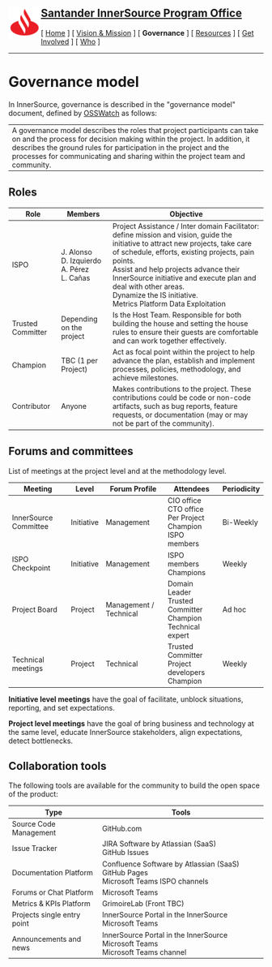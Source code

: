 <h2>
 <a href="/README.md">
   <img alt="Santander" src="/assets/img/santander.png" align="left" width="64" height="64" />
   Santander InnerSource Program Office
 </a>
</h2>

[ [Home](/README.md) ] [ [Vision & Mission](/doc/vision-and-mission.md) ] [ **Governance** ] [ [Resources](/doc/resources.md) ] [ [Get Involved](/doc/get-involved.md) ] [ [Who](/doc/who.md) ]

---
# Governance model

In InnerSource, governance is described in the "governance model" document, defined by [OSSWatch](http://oss-watch.ac.uk/resources/governancemodels) as follows:
<table>
  <tr>
    <td>
      A governance model describes the roles that project participants can take on and the process for decision making within the project. In addition, it describes the ground rules for participation in the project and the processes for communicating and sharing within the project team and community.
    </td>
  </tr>
</table>

## Roles

| Role  | Members | Objective |
| -     | -       | -         |
| ISPO  | J. Alonso<br />D. Izquierdo<br />A. Pérez<br />L. Cañas | ​Project Assistance / Inter domain Facilitator: define mission and vision, guide the initiative to attract new projects, take care of schedule, efforts, existing projects, pain points.​ <br /> Assist and help projects advance their InnerSource initiative and execute plan and deal with other areas. <br /> Dynamize the IS initiative.​ <br /> Metrics Platform Data Exploitation |
| Trusted Committer  | Depending on the project | Is the Host Team. Responsible for both building the house and setting the house rules to ensure their guests are comfortable and can work together effectively.  |
| Champion | TBC (1 per Project) | Act as focal point within the project to help  advance the plan, establish and implement processes, policies, methodology, and achieve milestones. |
| Contributor | Anyone | Makes contributions to the project. These contributions could be code or non-code artifacts, such as bug reports, feature requests, or documentation (may or may not be part of the community). |

## Forums and committees

List of meetings at the project level and at the methodology level.

| Meeting  | Level | Forum Profile | Attendees | Periodicity |
| -        | -     | -             | -         | -           |
| InnerSource Committee | Initiative | Management | CIO office<br />CTO office<br />Per Project Champion<br />ISPO members | Bi-Weekly|
| ISPO Checkpoint​ | Initiative​ | Management​ | ISPO members<br />Champions | Weekly​ |
| Project Board​ | Project​ | Management / Technical​ | Domain Leader<br />Trusted Committer<br />Champion<br />Technical expert | Ad hoc |​
| Technical meetings​ | Project​ | Technical​ | Trusted Committer<br />Project developers<br />Champion​ | Weekly |​



**Initiative level meetings** have the goal of facilitate, unblock situations, reporting, and set expectations.​

**Project level meetings** have the goal of bring business and technology at the same level, educate InnerSource stakeholders, align expectations, detect bottlenecks.​

## Collaboration tools

The following tools are available for the community to build the open space of the product:​

| Type | Tools |
|-     | -     |
| Source Code Management​ | GitHub.com​ |
| Issue Tracker​ | JIRA Software by Atlassian (SaaS) <br />GitHub Issues​ |
| Documentation Platform​ | Confluence Software by Atlassian (SaaS)<br />GitHub Pages<br />Microsoft Teams ISPO channels​ |
| Forums or Chat Platform​ | Microsoft Teams​ |
| Metrics  & KPIs Platform​ | GrimoireLab (Front TBC)​ |
| Projects single entry point​ | InnerSource Portal in the InnerSource Microsoft Teams​​ |
| Announcements and news​ | InnerSource Portal in the InnerSource Microsoft Teams​ <br /> Microsoft Teams channel​ |
